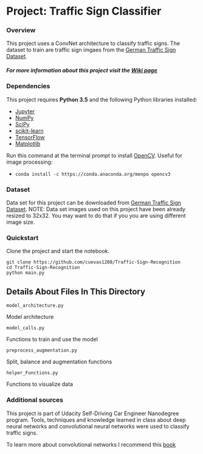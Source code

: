 # Project: Traffic Sign Classifier
### Overview
This project uses a ConvNet architecture to classify traffic signs. The dataset to train are traffic sign imgaes from the [German Traffic Sign Dataset](http://benchmark.ini.rub.de/?section=gtsrb&subsection=dataset). 

##### For more information about this project visit the [Wiki page](https://github.com/cuevas1208/Traffic_Sign_Classifier/wiki)

### Dependencies
This project requires **Python 3.5** and the following Python libraries installed:
- [Jupyter](http://jupyter.org/)
- [NumPy](http://www.numpy.org/)
- [SciPy](https://www.scipy.org/)
- [scikit-learn](http://scikit-learn.org/)
- [TensorFlow](http://tensorflow.org)
- [Matplotlib](http://matplotlib.org/)

Run this command at the terminal prompt to install [OpenCV](http://opencv.org/). Useful for image processing:

- `conda install -c https://conda.anaconda.org/menpo opencv3`

### Dataset 
Data set for this project can be downloaded from [German Traffic Sign Dataset](http://benchmark.ini.rub.de/?section=gtsrb&subsection=dataset). 
NOTE: Data set images used on this project have been already resized to 32x32. You may want to do that if you you are using different image size. 

### Quickstart
Clone the project and start the notebook.
```
git clone https://github.com/cuevas1208/Traffic-Sign-Recognition
cd Traffic-Sign-Recognition
python main.py
```
## Details About Files In This Directory
                                                                                                                          
`model_architecture.py`

Model architecture

`model_calls.py`

Functions to train and use the model

`preprocess_augmentation.py`

Split, balance and augmentation functions

`helper_Functions.py`

Functions to visualize data

### Additional sources
This project is part of Udacity Self-Driving Car Engineer Nanodegree program. Tools, techniques and knowledge learned in class about deep neural networks and convolutional neural networks were used to classify traffic signs.

To learn more about convolutional networks I recommend this [book](http://www.deeplearningbook.org/contents/convnets.html)

